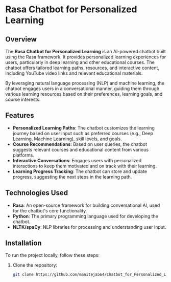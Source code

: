 # Rasa Chatbot for Personalized Learning

## Overview
The **Rasa Chatbot for Personalized Learning** is an AI-powered chatbot built using the Rasa framework. It provides personalized learning experiences for users, particularly in deep learning and other educational courses. The chatbot offers tailored learning paths, resources, and interactive content, including YouTube video links and relevant educational materials.

By leveraging natural language processing (NLP) and machine learning, the chatbot engages users in a conversational manner, guiding them through various learning resources based on their preferences, learning goals, and course interests.

## Features
- **Personalized Learning Paths**: The chatbot customizes the learning journey based on user input such as preferred courses (e.g., Deep Learning, Machine Learning), skill levels, and goals.
- **Course Recommendations**: Based on user queries, the chatbot suggests relevant courses and educational content from various platforms.
- **Interactive Conversations**: Engages users with personalized interactions to keep them motivated and on track with their learning.
- **Learning Progress Tracking**: The chatbot can store and update progress, suggesting the next steps in the learning path.

## Technologies Used
- **Rasa**: An open-source framework for building conversational AI, used for the chatbot's core functionality.
- **Python**: The primary programming language used for developing the chatbot.
- **NLTK/spaCy**: NLP libraries for processing and understanding user input.

## Installation

To run the project locally, follow these steps:

1. Clone the repository:
   ```bash
   git clone https://github.com/maniteja564/Chatbot_for_Personalized_Learning.git

